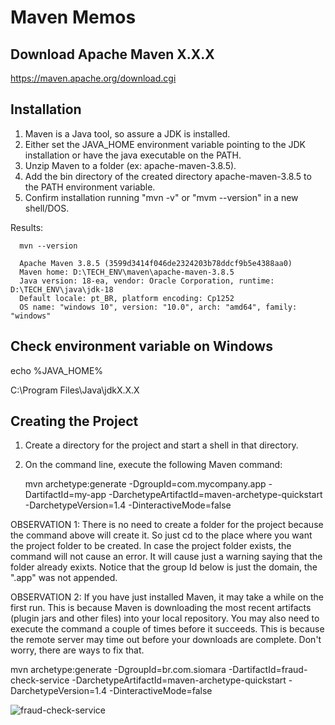 # Maven Memos

## Download Apache Maven X.X.X

https://maven.apache.org/download.cgi

## Installation

1. Maven is a Java tool, so assure a JDK is installed.
2. Either set the JAVA_HOME environment variable pointing to the JDK installation or have the java executable on the PATH.
3. Unzip Maven to a folder (ex: apache-maven-3.8.5).
4. Add the bin directory of the created directory apache-maven-3.8.5 to the PATH environment variable.
5. Confirm installation running "mvn -v" or "mvm --version" in a new shell/DOS.

Results:

      mvn --version

      Apache Maven 3.8.5 (3599d3414f046de2324203b78ddcf9b5e4388aa0)
      Maven home: D:\TECH_ENV\maven\apache-maven-3.8.5
      Java version: 18-ea, vendor: Oracle Corporation, runtime: D:\TECH_ENV\java\jdk-18
      Default locale: pt_BR, platform encoding: Cp1252
      OS name: "windows 10", version: "10.0", arch: "amd64", family: "windows"

## Check environment variable on Windows

echo %JAVA_HOME%

C:\Program Files\Java\jdkX.X.X

## Creating the Project

1. Create a directory for the project and start a shell in that directory.
2. On the command line, execute the following Maven command:

      mvn archetype:generate -DgroupId=com.mycompany.app -DartifactId=my-app -DarchetypeArtifactId=maven-archetype-quickstart -DarchetypeVersion=1.4 -DinteractiveMode=false
      
OBSERVATION 1: There is no need to create a folder for the project because the command above will create it. So just cd to the place where you want the project folder to be created. In case the project folder exists, the command will not cause an error. It will cause just a warning saying that the folder already exixts. Notice that the group Id below is just the domain, the ".app" was not appended.

OBSERVATION 2: If you have just installed Maven, it may take a while on the first run. This is because Maven is downloading the most recent artifacts (plugin jars and other files) into your local repository. You may also need to execute the command a couple of times before it succeeds. This is because the remote server may time out before your downloads are complete. Don't worry, there are ways to fix that.

 mvn archetype:generate -DgroupId=br.com.siomara -DartifactId=fraud-check-service -DarchetypeArtifactId=maven-archetype-quickstart -DarchetypeVersion=1.4 -DinteractiveMode=false
      
![fraud-check-service](https://user-images.githubusercontent.com/5893219/172744242-02605300-d87c-4ef2-af14-0c10f3ec78a5.png)
